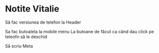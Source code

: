# Notite Vitalie

Să fac versiunea de telefon la Header

Sa fac butoalela la mobile menu
La butoane de făcut ca când dau click pe teleofn să le deschid

Să scriu Meta



